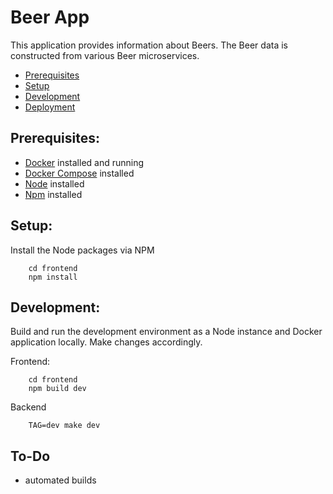 # Beer App
This application provides information about Beers. The Beer data is constructed from various Beer microservices.

* [Prerequisites](#prerequisites)
* [Setup](#setup)
* [Development](#development)
* [Deployment](#deployment)


## <a name="prerequisites"></a>Prerequisites:
* [Docker](https://www.docker.com) installed and running
* [Docker Compose](https://www.docker.com/products/docker-compose) installed
* [Node](https://nodejs.org/en/) installed
* [Npm](https://www.npmjs.com/) installed


## <a name="setup"></a>Setup:
Install the Node packages via NPM
        
        cd frontend
        npm install

## <a name="development"></a>Development:
Build and run the development environment as a Node instance and Docker application locally. Make changes accordingly.

Frontend:
        
        cd frontend
        npm build dev

Backend

        TAG=dev make dev

## To-Do
* automated builds
